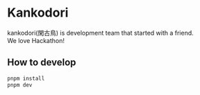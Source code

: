 # Kankodori
kankodori(閑古鳥) is development team that started with a friend.  
We love Hackathon!  

## How to develop

```sh
pnpm install
pnpm dev
```

